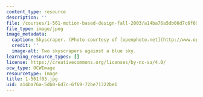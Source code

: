 ```yaml
---
content_type: resource
description: ''
file: /courses/1-561-motion-based-design-fall-2003/a14ba76a5db06d7c6f6972be71322be1_1-561f03.jpg
file_type: image/jpeg
image_metadata:
  caption: Skyscraper. (Photo courtesy of [openphoto.net](http://www.openphoto.net).)
  credit: ''
  image-alt: Two skyscrapers against a blue sky.
learning_resource_types: []
license: https://creativecommons.org/licenses/by-nc-sa/4.0/
ocw_type: OCWImage
resourcetype: Image
title: 1-561f03.jpg
uid: a14ba76a-5db0-6d7c-6f69-72be71322be1
---
```

